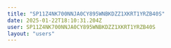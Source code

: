 ```yaml
---
title: "SP11Z4NK700NNJA0CY895WNBKDZZ1XKRT1YRZB40S"
date: 2025-01-22T18:10:31.204Z
user: SP11Z4NK700NNJA0CY895WNBKDZZ1XKRT1YRZB40S
layout: "users"
---
```

    